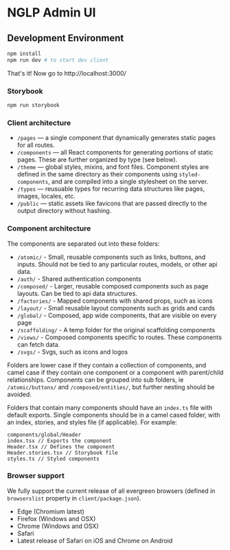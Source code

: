 # NGLP Admin UI

## Development Environment

```sh
npm install
npm run dev # to start dev client
```

That's it! Now go to http://localhost:3000/

### Storybook

```sh
npm run storybook
```

### Client architecture

- `/pages` — a single component that dynamically generates static pages for all routes.
- `/components` — all React components for generating portions of static pages. These are further organized by type (see below).
- `/theme` — global styles, mixins, and font files. Component styles are defined in the same directory as their components using `styled-components`, and are compiled into a single stylesheet on the server.
- `/types` — reusuable types for recurring data structures like pages, images, locales, etc.
- `/public` — static assets like favicons that are passed directly to the output directory without hashing.

### Component architecture

The components are separated out into these folders:

- `/atomic/` - Small, reusable components such as links, buttons, and inputs. Should not be tied to any particular routes, models, or other api data.
- `/auth/` - Shared authentication components
- `/composed/` - Larger, reusable composed components such as page layouts. Can be tied to api data structures.
- `/factories/` - Mapped components with shared props, such as icons
- `/layout/` - Small reusable layout components such as grids and cards
- `/global/` - Composed, app wide components, that are visible on every page
- `/scaffolding/` - A temp folder for the original scaffolding components
- `/views/` - Composed components specific to routes. These components can fetch data.
- `/svgs/` - Svgs, such as icons and logos

Folders are lower case if they contain a collection of components, and camel case if they contain one component or a component with parent/child relationships. Components can be grouped into sub folders, ie `/atomic/buttons/` and `/composed/entities/`, but further nesting should be avoided.

Folders that contain many components should have an `index.ts` file with default exports. Single components should be in a camel cased folder, with an index, stories, and styles file (if applicable). For example:

```
components/global/Header
index.tsx // Exports the component
Header.tsx // Defines the component
Header.stories.tsx // Storybook file
styles.ts // Styled components
```

### Browser support

We fully support the current release of all evergreen browsers (defined in `browserslist` property in `client/package.json`).

- Edge (Chromium latest)
- Firefox (Windows and OSX)
- Chrome (Windows and OSX)
- Safari
- Latest release of Safari on iOS and Chrome on Android

